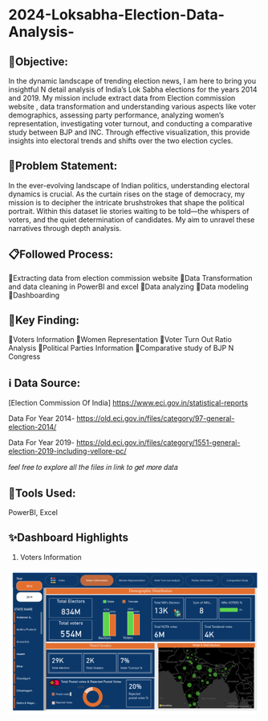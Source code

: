 # 2024-Loksabha-Election-Data-Analysis-

## 🔭Objective:

In the dynamic landscape of trending election news, I am here to bring you insightful N detail analysis of India’s Lok Sabha elections for the years 2014 and 2019. My mission include extract data from Election commission website , data transformation and understanding various aspects like voter demographics, assessing party performance, analyzing women’s representation, investigating voter turnout, and conducting a comparative study between BJP and INC. Through effective visualization, this provide insights into electoral trends and shifts over the two election cycles.

## 📇Problem Statement:

In the ever-evolving landscape of Indian politics, understanding electoral dynamics is crucial. As the curtain rises on the stage of democracy, my mission is to decipher the intricate brushstrokes that shape the political portrait. Within this dataset lie stories waiting to be told—the whispers of voters, and the quiet determination of candidates. My aim to unravel these narratives through depth analysis.

## 📋Followed Process:

💠Extracting data from election commission website
💠Data Transformation and data cleaning in PowerBI and excel
💠Data analyzing
💠Data modeling
💠Dashboarding

## 🎯Key Finding:

💠Voters Information
💠Women Representation
💠Voter Turn Out Ratio Analysis
💠Political Parties Information
💠Comparative study of BJP N Congress

## ℹ️ Data Source:

[Election Commission Of India] https://www.eci.gov.in/statistical-reports

Data For Year 2014- https://old.eci.gov.in/files/category/97-general-election-2014/

Data For Year 2019- https://old.eci.gov.in/files/category/1551-general-election-2019-including-vellore-pc/

𝑓𝑒𝑒𝑙 𝑓𝑟𝑒𝑒 𝑡𝑜 𝑒𝑥𝑝𝑙𝑜𝑟𝑒 𝑎𝑙𝑙 𝑡ℎ𝑒 𝑓𝑖𝑙𝑒𝑠 𝑖𝑛 𝑙𝑖𝑛𝑘 𝑡𝑜 𝑔𝑒𝑡 𝑚𝑜𝑟𝑒 𝑑𝑎𝑡𝑎

## 🔧Tools Used:

PowerBI, Excel

## ✨Dashboard Highlights

1) Voters Information

![Img](https://github.com/tejashgupta59/2024-Loksabha-Election-Data-Analysis-/blob/main/DashBoard/2.png)
